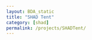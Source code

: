 ```yaml
---
layout: BDA_static
title: "SHAD Tent"
category: [shad]
permalink: /projects/SHADTent/
---
```

[//]: # (This date is approximate.)